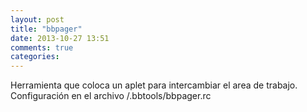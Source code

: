 ```yaml
---
layout: post
title: "bbpager"
date: 2013-10-27 13:51
comments: true
categories: 
---
```

Herramienta que coloca un aplet para intercambiar el area de trabajo. Configuración en el archivo /.bbtools/bbpager.rc 

